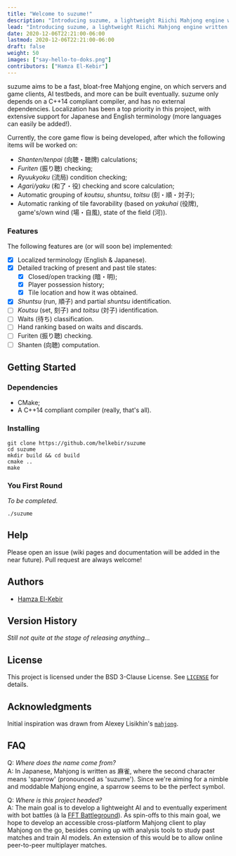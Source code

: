 ```yaml
---
title: "Welcome to suzume!"
description: "Introducing suzume, a lightweight Riichi Mahjong engine written in C++14."
lead: "Introducing suzume, a lightweight Riichi Mahjong engine written in C++14."
date: 2020-12-06T22:21:00-06:00
lastmod: 2020-12-06T22:21:00-06:00
draft: false
weight: 50
images: ["say-hello-to-doks.png"]
contributors: ["Hamza El-Kebir"]
---
```


suzume aims to be a fast, bloat-free Mahjong engine, on which servers and game clients, AI testbeds, and more can be built eventually.
suzume only depends on a C++14 compliant compiler, and has no external dependencies.
Localization has been a top priority in this project, with extensive support for Japanese and English terminology (more languages can easily be added!).

Currently, the core game flow is being developed, after which the following items will be worked on:

- _Shanten_/_tenpai_ (向聴・聴牌) calculations;
- _Furiten_ (振り聴) checking;
- _Ryuukyoku_ (流局) condition checking;
- _Agari/yaku_ (和了・役) checking and score calculation;
- Automatic grouping of _koutsu_, _shuntsu_, _toitsu_ (刻・順・対子);
- Automatic ranking of tile favorability (based on _yakuhai_ (役牌), game's/own wind (場・自風), state of the field (河)).

### Features

The following features are (or will soon be) implemented:

- [x] Localized terminology (English & Japanese).
- [x] Detailed tracking of present and past tile states:
  - [x] Closed/open tracking (暗・明);
  - [x] Player possession history;
  - [x] Tile location and how it was obtained.
- [x] _Shuntsu_ (run, 順子) and partial _shuntsu_ identification.
- [ ] _Koutsu_ (set, 刻子) and _toitsu_ (対子) identification.
- [ ] Waits (待ち) classification.
- [ ] Hand ranking based on waits and discards.
- [ ] Furiten (振り聴) checking.
- [ ] Shanten (向聴) computation.

## Getting Started

### Dependencies

* CMake;
* A C++14 compliant compiler (really, that's all).

### Installing

```
git clone https://github.com/helkebir/suzume
cd suzume
mkdir build && cd build
cmake ..
make
```

### You First Round

*To be completed.*
```
./suzume
```

## Help

Please open an issue (wiki pages and documentation will be added in the near future).
Pull request are always welcome!

## Authors

- [Hamza El-Kebir](https://github.com/helkebir)

## Version History

*Still not quite at the stage of releasing anything...*

## License

This project is licensed under the BSD 3-Clause License. See [`LICENSE`](LICENSE) for details.

## Acknowledgments

Initial inspiration was drawn from Alexey Lisikhin's [`mahjong`](https://github.com/MahjongRepository/mahjong).

## FAQ

Q: _Where does the name come from?_<br>
A: In Japanese, Mahjong is written as 麻雀, where the second character means 'sparrow' (pronounced as 'suzume').
Since we're aiming for a nimble and moddable Mahjong engine, a sparrow seems to be the perfect symbol.

Q: _Where is this project headed?_<br>
A: The main goal is to develop a lightweight AI and to eventually experiment with bot battles (à la [FFT Battleground](https://fftbg.com/)).
As spin-offs to this main goal, we hope to develop an accessible cross-platform Mahjong client to play Mahjong on the go,
besides coming up with analysis tools to study past matches and train AI models.
An extension of this would be to allow online peer-to-peer multiplayer matches. 